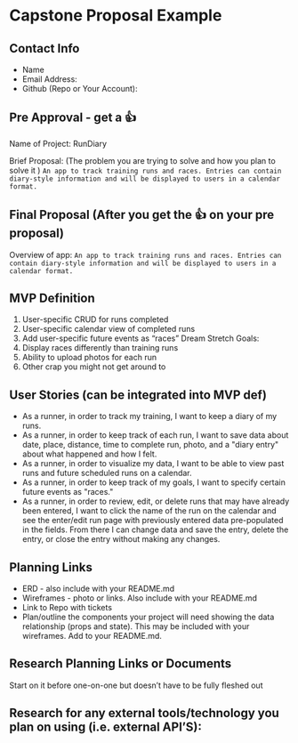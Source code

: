 # Capstone Proposal Example
## Contact Info 
* Name
* Email Address: 
* Github (Repo or Your Account): 

## Pre Approval - get a 👍
Name of Project: RunDiary

Brief Proposal: (The problem you are trying to solve and how you plan to solve it ) 
`An app to track training runs and races. Entries can contain diary-style information and will be displayed to users in a calendar format.`

## Final Proposal (After you get the 👍 on your pre proposal)

Overview of app: 
`An app to track training runs and races. Entries can contain diary-style information and will be displayed to users in a calendar format.`


## MVP Definition
1. User-specific CRUD for runs completed
1. User-specific calendar view of completed runs
1. Add user-specific future events as “races”
Dream Stretch Goals:
1. Display races differently than training runs
1. Ability to upload photos for each run
1. Other crap you might not get around to

## User Stories (can be integrated into MVP def)
* As a runner, in order to track my training, I want to keep a diary of my runs.
* As a runner, in order to keep track of each run, I want to save data about date, place, distance, time to complete run, photo, and a "diary entry" about what happened and how I felt.
* As a runner, in order to visualize my data, I want to be able to view past runs and future scheduled runs on a calendar.
* As a runner, in order to keep track of my goals, I want to specify certain future events as "races."
* As a runner, in order to review, edit, or delete runs that may have already been entered, I want to click the name of the run on the calendar and see the enter/edit run page with previously entered data pre-populated in the fields. From there I can change data and save the entry, delete the entry, or close the entry without making any changes.

## Planning Links
* ERD - also include with your README.md
* Wireframes - photo or links. Also include with your README.md
* Link to Repo with tickets
* Plan/outline the components your project will need showing the data relationship (props and state). This may be included with your wireframes. Add to your README.md.

## Research Planning Links or Documents 
Start on it before one-on-one but doesn’t have to be fully fleshed out

## Research for any external tools/technology you plan on using (i.e. external API’S): 

